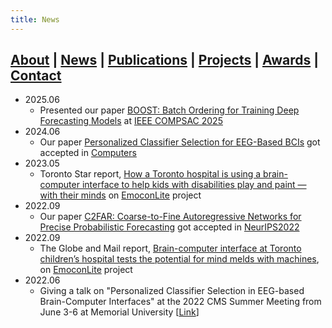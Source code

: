 ```yaml
---
title: News
---
```


## [About](index.md) | [News](news.md) | [Publications](publications.md) | [Projects](projects.md) | [Awards](awards.md) | [Contact](contact.md)

- 2025.06
  - Presented our paper [BOOST: Batch Ordering for Training Deep Forecasting Models](https://ieeecompsac.computer.org/2025/preliminary-program/) at [IEEE COMPSAC 2025](https://ieeecompsac.computer.org/2025/)
- 2024.06
  - Our paper [Personalized Classifier Selection for EEG-Based BCIs](https://www.mdpi.com/2073-431X/13/7/158) got accepted in [Computers](https://www.mdpi.com/journal/computers)
- 2023.05
  - Toronto Star report, [How a Toronto hospital is using a brain-computer interface to help kids with disabilities play and paint — with their minds](https://www.thestar.com/news/canada/2023/05/31/these-kids-make-computers-work-with-their-minds-the-future-is-completely-wide-open.html) on [EmoconLite](https://jranaraki.github.io/projects.html) project
- 2022.09
  - Our paper [C2FAR: Coarse-to-Fine Autoregressive Networks for Precise Probabilistic Forecasting](https://nips.cc/Conferences/2022/Schedule?showEvent=53883) got accepted in [NeurIPS2022](https://neurips.cc/)
- 2022.09
  - The Globe and Mail report, [Brain-computer interface at Toronto children’s hospital tests the potential for mind melds with machines](https://www.theglobeandmail.com/canada/article-brain-computer-interface-at-toronto-childrens-hospital-tests-the/), on [EmoconLite](https://jranaraki.github.io/projects.html) project
- 2022.06
  - Giving a talk on "Personalized Classifier Selection in EEG-based Brain-Computer Interfaces" at the 2022 CMS Summer Meeting from June 3-6 at Memorial University [[Link](https://www2.cms.math.ca/Events/summer22/abs/sml#jr)]
